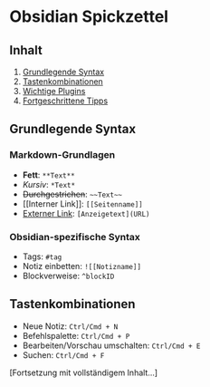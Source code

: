 # Obsidian Spickzettel

## Inhalt
1. [Grundlegende Syntax](#grundlegende-syntax)
2. [Tastenkombinationen](#tastenkombinationen)
3. [Wichtige Plugins](#wichtige-plugins)
4. [Fortgeschrittene Tipps](#fortgeschrittene-tipps)

## Grundlegende Syntax
### Markdown-Grundlagen
- **Fett**: `**Text**`
- *Kursiv*: `*Text*`
- ~~Durchgestrichen~~: `~~Text~~`
- [[Interner Link]]: `[[Seitenname]]`
- [Externer Link](https://obsidian.md): `[Anzeigetext](URL)`

### Obsidian-spezifische Syntax
- Tags: `#tag`
- Notiz einbetten: `![[Notizname]]`
- Blockverweise: `^blockID`

## Tastenkombinationen
- Neue Notiz: `Ctrl/Cmd + N`
- Befehlspalette: `Ctrl/Cmd + P`
- Bearbeiten/Vorschau umschalten: `Ctrl/Cmd + E`
- Suchen: `Ctrl/Cmd + F`

[Fortsetzung mit vollständigem Inhalt...] 